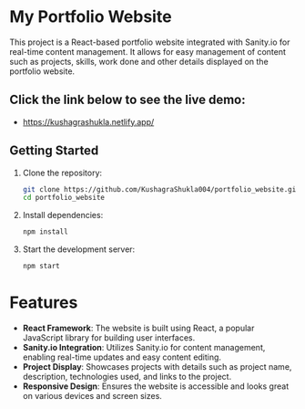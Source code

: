 # My Portfolio Website

This project is a React-based portfolio website integrated with Sanity.io for real-time content management. It allows for easy management of content such as projects, skills, work done and other details displayed on the portfolio website.
## Click the link below to see the live demo:
- https://kushagrashukla.netlify.app/



## Getting Started

1. Clone the repository:

   ```sh
   git clone https://github.com/KushagraShukla004/portfolio_website.git
   cd portfolio_website
   ```

2. Install dependencies:

   ```sh
   npm install
   ```

3. Start the development server:
   ```sh
   npm start
   ```


# Features
- **React Framework**: The website is built using React, a popular JavaScript library for building user interfaces.
- **Sanity.io Integration**: Utilizes Sanity.io for content management, enabling real-time updates and easy content editing.
- **Project Display**: Showcases projects with details such as project name, description, technologies used, and links to the project.
- **Responsive Design**: Ensures the website is accessible and looks great on various devices and screen sizes.
